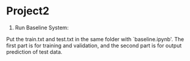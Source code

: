 # Project2
1. Run Baseline System:

Put the train.txt and test.txt  in the same folder with `baseline.ipynb'.
The first part is for training and validation, and the second part is for output prediction of test data.
